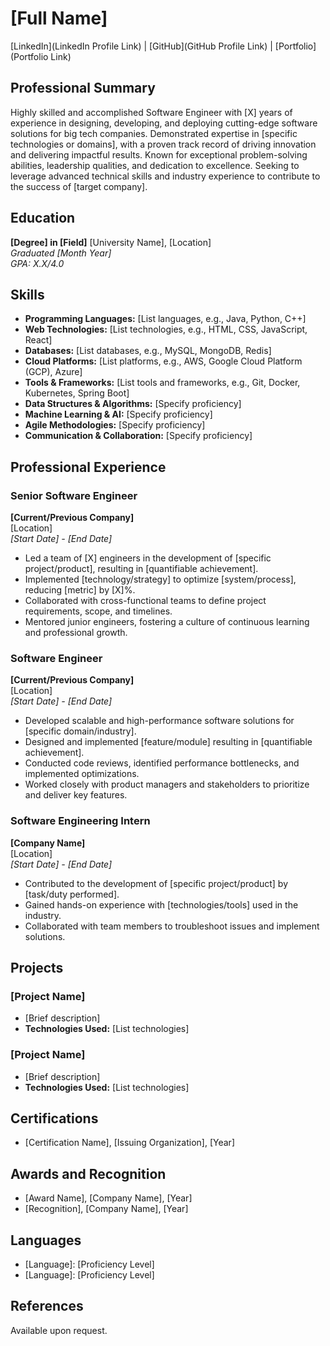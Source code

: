 # [Full Name]
[LinkedIn](LinkedIn Profile Link) | [GitHub](GitHub Profile Link) | [Portfolio](Portfolio Link)

## Professional Summary

Highly skilled and accomplished Software Engineer with [X] years of experience in designing, developing, and deploying cutting-edge software solutions for big tech companies. Demonstrated expertise in [specific technologies or domains], with a proven track record of driving innovation and delivering impactful results. Known for exceptional problem-solving abilities, leadership qualities, and dedication to excellence. Seeking to leverage advanced technical skills and industry experience to contribute to the success of [target company].

## Education

**[Degree] in [Field]**
[University Name], [Location]  
*Graduated [Month Year]*  
*GPA: X.X/4.0*

## Skills

- **Programming Languages:** [List languages, e.g., Java, Python, C++]
- **Web Technologies:** [List technologies, e.g., HTML, CSS, JavaScript, React]
- **Databases:** [List databases, e.g., MySQL, MongoDB, Redis]
- **Cloud Platforms:** [List platforms, e.g., AWS, Google Cloud Platform (GCP), Azure]
- **Tools & Frameworks:** [List tools and frameworks, e.g., Git, Docker, Kubernetes, Spring Boot]
- **Data Structures & Algorithms:** [Specify proficiency]
- **Machine Learning & AI:** [Specify proficiency]
- **Agile Methodologies:** [Specify proficiency]
- **Communication & Collaboration:** [Specify proficiency]

## Professional Experience

### Senior Software Engineer  
**[Current/Previous Company]**  
[Location]  
*[Start Date] - [End Date]*

- Led a team of [X] engineers in the development of [specific project/product], resulting in [quantifiable achievement].
- Implemented [technology/strategy] to optimize [system/process], reducing [metric] by [X]%.
- Collaborated with cross-functional teams to define project requirements, scope, and timelines.
- Mentored junior engineers, fostering a culture of continuous learning and professional growth.

### Software Engineer  
**[Current/Previous Company]**  
[Location]  
*[Start Date] - [End Date]*

- Developed scalable and high-performance software solutions for [specific domain/industry].
- Designed and implemented [feature/module] resulting in [quantifiable achievement].
- Conducted code reviews, identified performance bottlenecks, and implemented optimizations.
- Worked closely with product managers and stakeholders to prioritize and deliver key features.

### Software Engineering Intern  
**[Company Name]**  
[Location]  
*[Start Date] - [End Date]*

- Contributed to the development of [specific project/product] by [task/duty performed].
- Gained hands-on experience with [technologies/tools] used in the industry.
- Collaborated with team members to troubleshoot issues and implement solutions.

## Projects

### [Project Name]
- [Brief description]
- **Technologies Used:** [List technologies]

### [Project Name]
- [Brief description]
- **Technologies Used:** [List technologies]

## Certifications

- [Certification Name], [Issuing Organization], [Year]

## Awards and Recognition

- [Award Name], [Company Name], [Year]
- [Recognition], [Company Name], [Year]

## Languages

- [Language]: [Proficiency Level]
- [Language]: [Proficiency Level]

## References

Available upon request.
